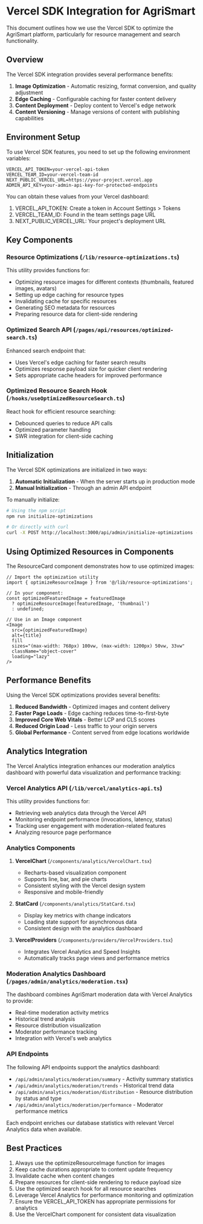 # Vercel SDK Integration for AgriSmart

This document outlines how we use the Vercel SDK to optimize the AgriSmart platform, particularly for resource management and search functionality.

## Overview

The Vercel SDK integration provides several performance benefits:

1. **Image Optimization** - Automatic resizing, format conversion, and quality adjustment
2. **Edge Caching** - Configurable caching for faster content delivery
3. **Content Deployment** - Deploy content to Vercel's edge network
4. **Content Versioning** - Manage versions of content with publishing capabilities

## Environment Setup

To use Vercel SDK features, you need to set up the following environment variables:

```
VERCEL_API_TOKEN=your-vercel-api-token
VERCEL_TEAM_ID=your-vercel-team-id
NEXT_PUBLIC_VERCEL_URL=https://your-project.vercel.app
ADMIN_API_KEY=your-admin-api-key-for-protected-endpoints
```

You can obtain these values from your Vercel dashboard:
1. VERCEL_API_TOKEN: Create a token in Account Settings > Tokens
2. VERCEL_TEAM_ID: Found in the team settings page URL
3. NEXT_PUBLIC_VERCEL_URL: Your project's deployment URL

## Key Components

### Resource Optimizations (`/lib/resource-optimizations.ts`)

This utility provides functions for:
- Optimizing resource images for different contexts (thumbnails, featured images, avatars)
- Setting up edge caching for resource types
- Invalidating cache for specific resources
- Generating SEO metadata for resources
- Preparing resource data for client-side rendering

### Optimized Search API (`/pages/api/resources/optimized-search.ts`)

Enhanced search endpoint that:
- Uses Vercel's edge caching for faster search results
- Optimizes response payload size for quicker client rendering
- Sets appropriate cache headers for improved performance

### Optimized Resource Search Hook (`/hooks/useOptimizedResourceSearch.ts`)

React hook for efficient resource searching:
- Debounced queries to reduce API calls
- Optimized parameter handling
- SWR integration for client-side caching

## Initialization

The Vercel SDK optimizations are initialized in two ways:

1. **Automatic Initialization** - When the server starts up in production mode
2. **Manual Initialization** - Through an admin API endpoint

To manually initialize:

```bash
# Using the npm script
npm run initialize-optimizations

# Or directly with curl
curl -X POST http://localhost:3000/api/admin/initialize-optimizations -H "x-api-key: YOUR_ADMIN_API_KEY"
```

## Using Optimized Resources in Components

The ResourceCard component demonstrates how to use optimized images:

```tsx
// Import the optimization utility
import { optimizeResourceImage } from '@/lib/resource-optimizations';

// In your component:
const optimizedFeaturedImage = featuredImage 
  ? optimizeResourceImage(featuredImage, 'thumbnail') 
  : undefined;

// Use in an Image component
<Image
  src={optimizedFeaturedImage}
  alt={title}
  fill
  sizes="(max-width: 768px) 100vw, (max-width: 1200px) 50vw, 33vw"
  className="object-cover"
  loading="lazy"
/>
```

## Performance Benefits

Using the Vercel SDK optimizations provides several benefits:

1. **Reduced Bandwidth** - Optimized images and content delivery
2. **Faster Page Loads** - Edge caching reduces time-to-first-byte
3. **Improved Core Web Vitals** - Better LCP and CLS scores
4. **Reduced Origin Load** - Less traffic to your origin servers
5. **Global Performance** - Content served from edge locations worldwide

## Analytics Integration

The Vercel Analytics integration enhances our moderation analytics dashboard with powerful data visualization and performance tracking:

### Vercel Analytics API (`/lib/vercel/analytics-api.ts`)

This utility provides functions for:
- Retrieving web analytics data through the Vercel API
- Monitoring endpoint performance (invocations, latency, status)
- Tracking user engagement with moderation-related features
- Analyzing resource page performance

### Analytics Components

1. **VercelChart** (`/components/analytics/VercelChart.tsx`)
   - Recharts-based visualization component
   - Supports line, bar, and pie charts
   - Consistent styling with the Vercel design system
   - Responsive and mobile-friendly

2. **StatCard** (`/components/analytics/StatCard.tsx`)
   - Display key metrics with change indicators
   - Loading state support for asynchronous data
   - Consistent design with the analytics dashboard

3. **VercelProviders** (`/components/providers/VercelProviders.tsx`)
   - Integrates Vercel Analytics and Speed Insights
   - Automatically tracks page views and performance metrics

### Moderation Analytics Dashboard (`/pages/admin/analytics/moderation.tsx`)

The dashboard combines AgriSmart moderation data with Vercel Analytics to provide:
- Real-time moderation activity metrics
- Historical trend analysis
- Resource distribution visualization
- Moderator performance tracking
- Integration with Vercel's web analytics

### API Endpoints

The following API endpoints support the analytics dashboard:
- `/api/admin/analytics/moderation/summary` - Activity summary statistics
- `/api/admin/analytics/moderation/trends` - Historical trend data
- `/api/admin/analytics/moderation/distribution` - Resource distribution by status and type
- `/api/admin/analytics/moderation/performance` - Moderator performance metrics

Each endpoint enriches our database statistics with relevant Vercel Analytics data when available.

## Best Practices

1. Always use the optimizeResourceImage function for images
2. Keep cache durations appropriate to content update frequency
3. Invalidate cache when content changes
4. Prepare resources for client-side rendering to reduce payload size
5. Use the optimized search hook for all resource searches
6. Leverage Vercel Analytics for performance monitoring and optimization
7. Ensure the VERCEL_API_TOKEN has appropriate permissions for analytics
8. Use the VercelChart component for consistent data visualization
